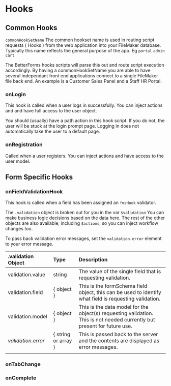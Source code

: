 # Hooks

## Common Hooks

`commonHookSetName` The common hookset name is used in routing script requests \( Hooks \) from the web application into your FileMaker database. Typically this name reflects the general purpose of the app. Eg `portal` `admin` `cart`

The BetterForms hooks scripts will parse this out and route script execution accordingly. By having a commonHookSetName you are able to have several independant front end applications connect to a single FileMaker file back end. An example is a Customer Sales Panel and a Staff HR Portal.

### onLogin

This hook is called when a user logs in successfully. You can inject actions and and have full access to the user object.

You should \(usually\) have a path action in this hook script. If you do not, the user will be stuck at the login prompt page. Logging in does not automatically take the user to a default page.

### onRegistration

Called when a user registers. You can inject actions and have access to the user model.

## Form Specific Hooks

### onFieldValidationHook

This hook is called when a field has been assigned an `fmsHook` validator.

The `.validation` object is broken out for you in the var `$validation` You can make business logic decisions based on the data here. The rest of the other objects are also available, including `$actions`, so you can inject workflow changes too.

To pass back validation error messages, set the `validation.error` element to your error message.

| .validation Object | Type | Description |
| :--- | :--- | :--- |
| validation.value | string | The value of the single field that is requesting validation. |
| validation.field | { object } | This is the formSchema field object, this can be used to identify what field is requesting validation. |
| validation.model | { object } | This is the data model for the object\(s\) requesting validation. This is not needed currently but present for future use. |
| _validation.error_ | { string or array } | This is passed back to the server and the contents are displayed as error messages. |
|  |  |  |

### onTabChange

### onComplete

